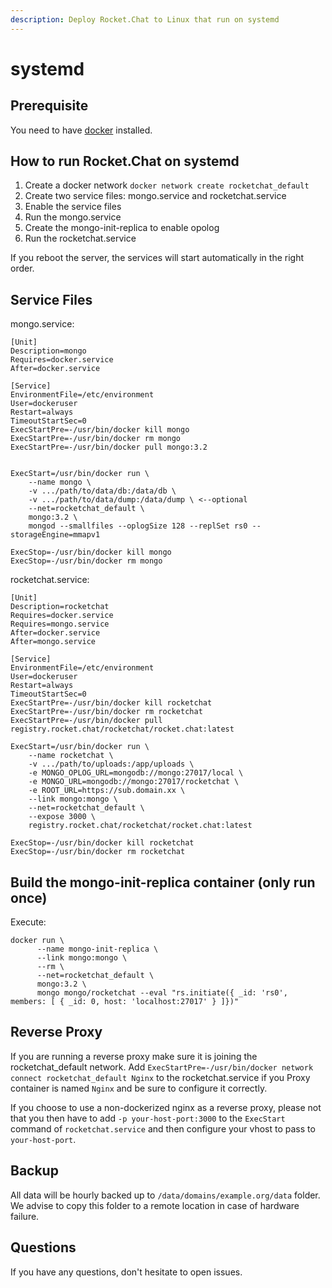 ```yaml
---
description: Deploy Rocket.Chat to Linux that run on systemd
---
```


# systemd

## Prerequisite

You need to have [docker](https://docs.docker.com/linux/started/) installed.

## How to run Rocket.Chat on systemd

1. Create a docker network `docker network create rocketchat_default`
2. Create two service files: mongo.service and rocketchat.service
3. Enable the service files
4. Run the mongo.service
5. Create the mongo-init-replica to enable opolog
6. Run the rocketchat.service

If you reboot the server, the services will start automatically in the right order.

## Service Files

mongo.service:

```
[Unit]
Description=mongo
Requires=docker.service
After=docker.service

[Service]
EnvironmentFile=/etc/environment
User=dockeruser
Restart=always
TimeoutStartSec=0
ExecStartPre=-/usr/bin/docker kill mongo
ExecStartPre=-/usr/bin/docker rm mongo
ExecStartPre=-/usr/bin/docker pull mongo:3.2


ExecStart=/usr/bin/docker run \
    --name mongo \
    -v .../path/to/data/db:/data/db \
    -v .../path/to/data/dump:/data/dump \ <--optional
    --net=rocketchat_default \
    mongo:3.2 \
    mongod --smallfiles --oplogSize 128 --replSet rs0 --storageEngine=mmapv1

ExecStop=-/usr/bin/docker kill mongo
ExecStop=-/usr/bin/docker rm mongo
```

rocketchat.service:

```
[Unit]
Description=rocketchat
Requires=docker.service
Requires=mongo.service
After=docker.service
After=mongo.service

[Service]
EnvironmentFile=/etc/environment
User=dockeruser
Restart=always
TimeoutStartSec=0
ExecStartPre=-/usr/bin/docker kill rocketchat
ExecStartPre=-/usr/bin/docker rm rocketchat
ExecStartPre=-/usr/bin/docker pull registry.rocket.chat/rocketchat/rocket.chat:latest

ExecStart=/usr/bin/docker run \
    --name rocketchat \
    -v .../path/to/uploads:/app/uploads \
    -e MONGO_OPLOG_URL=mongodb://mongo:27017/local \
    -e MONGO_URL=mongodb://mongo:27017/rocketchat \
    -e ROOT_URL=https://sub.domain.xx \
    --link mongo:mongo \
    --net=rocketchat_default \
    --expose 3000 \
    registry.rocket.chat/rocketchat/rocket.chat:latest

ExecStop=-/usr/bin/docker kill rocketchat
ExecStop=-/usr/bin/docker rm rocketchat
```

## Build the mongo-init-replica container (only run once)

Execute:

```
docker run \
      --name mongo-init-replica \
      --link mongo:mongo \
      --rm \
      --net=rocketchat_default \
      mongo:3.2 \
      mongo mongo/rocketchat --eval "rs.initiate({ _id: 'rs0', members: [ { _id: 0, host: 'localhost:27017' } ]})"
```

## Reverse Proxy

If you are running a reverse proxy make sure it is joining the rocketchat\_default network. Add `ExecStartPre=-/usr/bin/docker network connect rocketchat_default Nginx` to the rocketchat.service if you Proxy container is named `Nginx` and be sure to configure it correctly.

If you choose to use a non-dockerized nginx as a reverse proxy, please not that you then have to add `-p your-host-port:3000` to the `ExecStart` command of `rocketchat.service` and then configure your vhost to pass to `your-host-port`.

## Backup

All data will be hourly backed up to `/data/domains/example.org/data` folder. We advise to copy this folder to a remote location in case of hardware failure.

## Questions

If you have any questions, don't hesitate to open issues.
